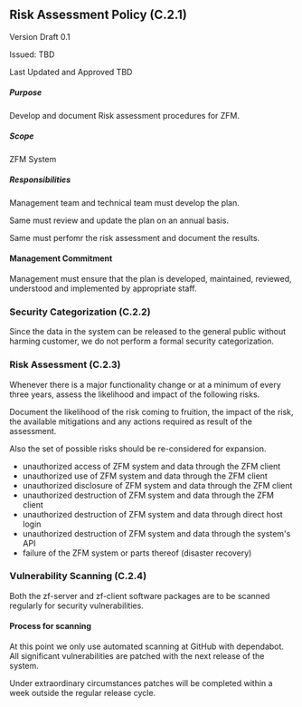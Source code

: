 ## Risk Assessment Policy (C.2.1)

Version Draft 0.1

Issued: TBD

Last Updated and Approved TBD

##### Purpose

Develop and document Risk assessment procedures for ZFM.

##### Scope

ZFM System

##### Responsibilities

Management team and technical team must develop the plan.

Same must review and update the plan on an annual basis.

Same must perfomr the risk assessment and document the results.

#### Management Commitment

Management must ensure that the plan is developed, maintained, reviewed,
understood and implemented by appropriate staff.

### Security Categorization (C.2.2)

Since the data in the system can be released to the general public without harming
customer, we do not perform a formal security categorization.

### Risk Assessment (C.2.3)

Whenever there is a major functionality change or at a minimum of every three
years, assess the likelihood and impact of the following risks.

Document the likelihood of the risk coming to fruition, the impact of the risk,
the available mitigations and any actions required as result of the assessment.

Also the set of possible risks should be re-considered for expansion.

- unauthorized access of ZFM system and data through the ZFM client
- unauthorized use of ZFM system and data through the ZFM client
- unauthorized disclosure of ZFM system and data through the ZFM client
- unauthorized destruction of ZFM system and data through the ZFM client
- unauthorized destruction of ZFM system and data through direct host login
- unauthorized destruction of ZFM system and data through the system's API
- failure of the ZFM system or parts thereof (disaster recovery)

### Vulnerability Scanning (C.2.4)

Both the zf-server and zf-client software packages are to be scanned
regularly for security vulnerabilities.

#### Process for scanning

At this point we only use automated scanning at GitHub with dependabot.
All significant vulnerabilities are patched with the next release of the system.

Under extraordinary circumstances patches will be completed within a week
outside the regular release cycle.
